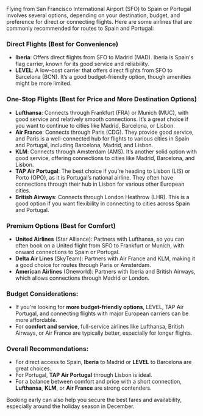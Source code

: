 
Flying from San Francisco International Airport (SFO) to Spain or Portugal involves several options, depending on your destination, budget, and preference for direct or connecting flights. Here are some airlines that are commonly recommended for routes to Spain and Portugal:

### Direct Flights (Best for Convenience)
- **Iberia**: Offers direct flights from SFO to Madrid (MAD). Iberia is Spain's flag carrier, known for its good service and reliability.
- **LEVEL**: A low-cost carrier that offers direct flights from SFO to Barcelona (BCN). It’s a good budget-friendly option, though amenities might be more limited.

### One-Stop Flights (Best for Price and More Destination Options)
- **Lufthansa**: Connects through Frankfurt (FRA) or Munich (MUC), with good service and relatively smooth connections. It’s a great choice if you want to continue to cities like Madrid, Barcelona, or Lisbon.
- **Air France**: Connects through Paris (CDG). They provide good service, and Paris is a well-connected hub for flights to various cities in Spain and Portugal, including Barcelona, Madrid, and Lisbon.
- **KLM**: Connects through Amsterdam (AMS). It’s another solid option with good service, offering connections to cities like Madrid, Barcelona, and Lisbon.
- **TAP Air Portugal**: The best choice if you’re heading to Lisbon (LIS) or Porto (OPO), as it is Portugal’s national airline. They often have connections through their hub in Lisbon for various other European cities.
- **British Airways**: Connects through London Heathrow (LHR). This is a good option if you want flexibility in connecting to cities across Spain and Portugal.

### Premium Options (Best for Comfort)
- **United Airlines** (Star Alliance): Partners with Lufthansa, so you can often book on a United flight from SFO to Frankfurt or Munich, with onward connections to Spain or Portugal.
- **Delta Air Lines** (SkyTeam): Partners with Air France and KLM, making it a good choice for routes through Paris or Amsterdam.
- **American Airlines** (Oneworld): Partners with Iberia and British Airways, which allows connections through Madrid or London.

### Budget Considerations:
- If you're looking for **more budget-friendly options**, LEVEL, TAP Air Portugal, and connecting flights with major European carriers can be more affordable.
- For **comfort and service**, full-service airlines like Lufthansa, British Airways, or Air France are typically better, especially for longer flights.

### Overall Recommendations:
- For direct access to Spain, **Iberia** to Madrid or **LEVEL** to Barcelona are great choices.
- For Portugal, **TAP Air Portugal** through Lisbon is ideal.
- For a balance between comfort and price with a short connection, **Lufthansa**, **KLM**, or **Air France** are strong contenders.

Booking early can also help you secure the best fares and availability, especially around the holiday season in December.
